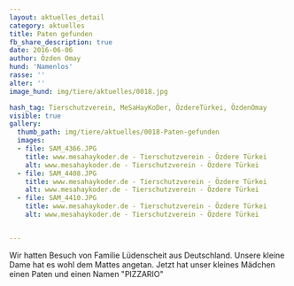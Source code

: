 ```yaml
---
layout: aktuelles_detail
category: aktuelles
title: Paten gefunden
fb_share_description: true
date: 2016-06-06
author: Özden Omay
hund: 'Namenlos'
rasse: ''
alter: ''
image_hund: img/tiere/aktuelles/0018.jpg

hash_tag: Tierschutzverein, MeSaHayKoDer, ÖzdereTürkei, ÖzdenOmay
visible: true
gallery:
  thumb_path: img/tiere/aktuelles/0018-Paten-gefunden
  images:
  - file: SAM_4366.JPG
    title: www.mesahaykoder.de - Tierschutzverein - Özdere Türkei
    alt: www.mesahaykoder.de - Tierschutzverein - Özdere Türkei
  - file: SAM_4408.JPG
    title: www.mesahaykoder.de - Tierschutzverein - Özdere Türkei
    alt: www.mesahaykoder.de - Tierschutzverein - Özdere Türkei
  - file: SAM_4410.JPG
    title: www.mesahaykoder.de - Tierschutzverein - Özdere Türkei
    alt: www.mesahaykoder.de - Tierschutzverein - Özdere Türkei


---
```


Wir hatten Besuch von Familie Lüdenscheit aus Deutschland. Unsere kleine Dame hat es wohl dem Mattes angetan. Jetzt hat unser kleines Mädchen einen Paten und einen Namen "PIZZARIO"

